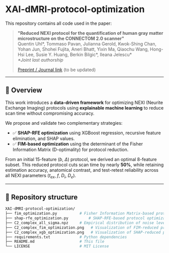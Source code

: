 # XAI-dMRI-protocol-optimization

This repository contains all code used in the paper:

> **"Reduced NEXI protocol for the quantification of human gray matter microstructure on the CONNECTOM 2.0 scanner"**  
> Quentin Uhl\*, Tommaso Pavan, Julianna Gerold, Kwok-Shing Chan, Yohan Jun, Shohei Fujita, Aneri Bhatt, Yixin Ma, Qiaochu Wang, Hong-Hsi Lee, Susie Y. Huang, Berkin Bilgic\*, Ileana Jelescu\*  
> _\*Joint last authorship_  
>  
> [Preprint / Journal link](https://github.com/QuentinUhl/XAI-dMRI-protocol-optimization) (to be updated)

---

## 📌 Overview

This work introduces a **data-driven framework** for optimizing NEXI (Neurite Exchange Imaging) protocols using **explainable machine learning** to reduce scan time without compromising accuracy.

We propose and validate two complementary strategies:

- ✅ **SHAP-RFE optimization** using XGBoost regression, recursive feature elimination, and SHAP values.
- ✅ **FIM-based optimization** using the determinant of the Fisher Information Matrix (D-optimality) for protocol reduction.

From an initial 15-feature ($b$, $\Delta$) protocol, we derived an optimal 8-feature subset. This reduced protocol cuts scan time by nearly **50%**, while retaining estimation accuracy, anatomical contrast, and test-retest reliability across all NEXI parameters ($t_{ex}$, $f$, $D_i$, $D_e$).

---

## 📂 Repository structure

```bash
XAI-dMRI-protocol-optimization/
├── fim_optimization.py          # Fisher Information Matrix-based protocol reduction
├── shap-rfe_optimization.py         # SHAP-RFE-based protocol optimization using XGBoost
├── C2_complex_all_sigma.npz     # Empirical distribution of noise levels (sigma)
├── C2_complex_fim_optimization.png   # Visualization of FIM-reduced protocol
├── C2_complex_xgb_optimization.png   # Visualization of SHAP-reduced protocol
├── requirements.txt             # Python dependencies
├── README.md                    # This file
└── LICENSE                      # MIT License
